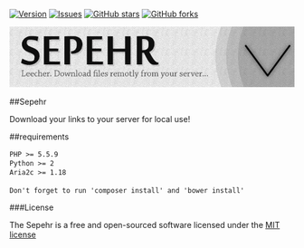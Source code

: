 [![Version     ](https://img.shields.io/github/release/be4ev/sepehr.svg)](https://github.com/be4ev/sepehr/releases/)
[![Issues      ](https://img.shields.io/github/issues/be4ev/sepehr.svg)](https://github.com/be4ev/sepehr/issues/)
[![GitHub stars](https://img.shields.io/github/stars/be4ev/sepehr.svg)](https://github.com/be4ev/sepehr/stargazers)
[![GitHub forks](https://img.shields.io/github/forks/be4ev/sepehr.svg)](https://github.com/be4ev/sepehr/network)

![Logo](logo.jpg)

##Sepehr

Download your links to your server for local use!

##requirements

    PHP >= 5.5.9
    Python >= 2
    Aria2c >= 1.18
    
    Don't forget to run 'composer install' and 'bower install'


###License

The Sepehr is a free and open-sourced software licensed under the [MIT license](http://opensource.org/licenses/MIT)
